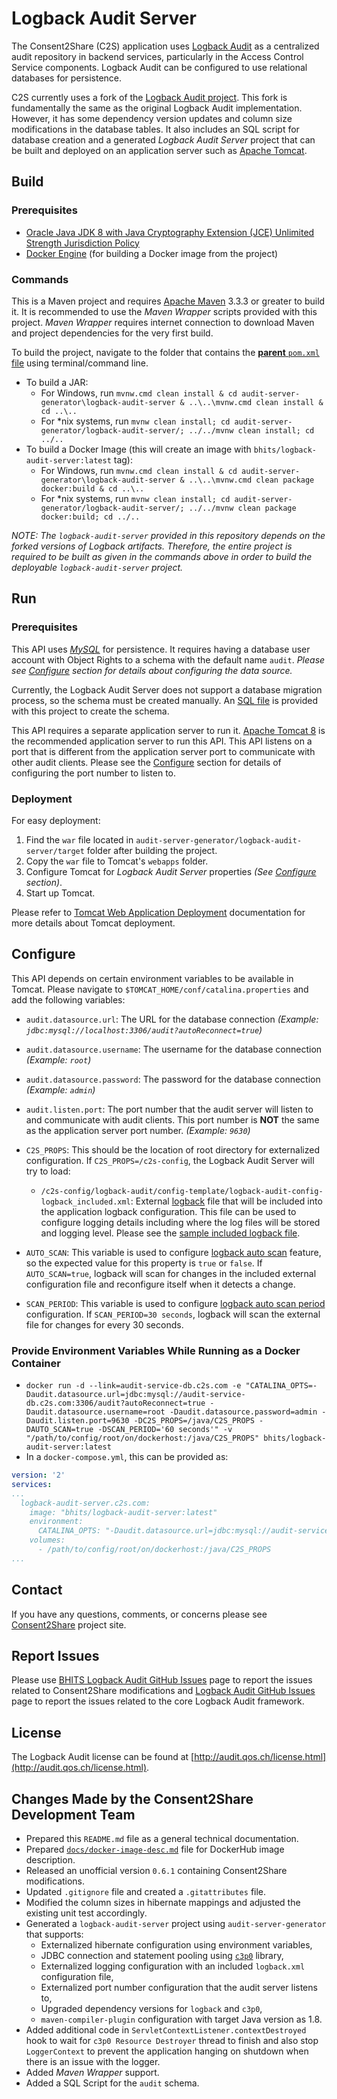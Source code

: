 # Logback Audit Server

The Consent2Share (C2S) application uses [Logback Audit](http://audit.qos.ch/) as a centralized audit repository in backend services, particularly in the Access Control Service components. Logback Audit can be configured to use relational databases for persistence.

C2S currently uses a fork of the [Logback Audit project](https://github.com/qos-ch/logback-audit). This fork is fundamentally the same as the  original Logback Audit implementation. However, it has some dependency version updates and column size modifications in the database tables. It also includes an SQL script for database creation and a generated *Logback Audit Server* project that can be built and deployed on an application server such as [Apache Tomcat](http://tomcat.apache.org/).

## Build

### Prerequisites

+ [Oracle Java JDK 8 with Java Cryptography Extension (JCE) Unlimited Strength Jurisdiction Policy](http://www.oracle.com/technetwork/java/javase/downloads/index.html)
+ [Docker Engine](https://docs.docker.com/engine/installation/) (for building a Docker image from the project)

### Commands

This is a Maven project and requires [Apache Maven](https://maven.apache.org/) 3.3.3 or greater to build it. It is recommended to use the *Maven Wrapper* scripts provided with this project. *Maven Wrapper* requires internet connection to download Maven and project dependencies for the very first build.

To build the project, navigate to the folder that contains the [**parent** `pom.xml` file](pom.xml) using terminal/command line.

+ To build a JAR:
    + For Windows, run `mvnw.cmd clean install & cd audit-server-generator\logback-audit-server & ..\..\mvnw.cmd clean install & cd ..\..`
    + For *nix systems, run `mvnw clean install; cd audit-server-generator/logback-audit-server/; ../../mvnw clean install; cd ../..`
+ To build a Docker Image (this will create an image with `bhits/logback-audit-server:latest` tag):
    + For Windows, run `mvnw.cmd clean install & cd audit-server-generator\logback-audit-server & ..\..\mvnw.cmd clean package docker:build & cd ..\..`
    + For *nix systems, run `mvnw clean install; cd audit-server-generator/logback-audit-server/; ../../mvnw clean package docker:build; cd ../..`

*NOTE: The `logback-audit-server` provided in this repository depends on the forked versions of Logback artifacts. Therefore, the entire project is required to be built as given in the commands above in order to build the deployable `logback-audit-server` project.*

## Run

### Prerequisites

This API uses *[MySQL](https://www.mysql.com/)* for persistence. It requires having a database user account with Object Rights to a schema with the default name `audit`. *Please see [Configure](#configure) section for details about configuring the data source.*

Currently, the Logback Audit Server does not support a database migration process, so the schema must be created manually. An [SQL file](audit-db/audit_tables-2014-04-07T102006.sql) is provided with this project to create the schema.

This API requires a separate application server to run it. [Apache Tomcat 8](http://tomcat.apache.org/) is the recommended application server to run this API. This API listens on a port that is different from the application server port to communicate with other audit clients. Please see the [Configure](#configure) section for details of configuring the port number to listen to.

### Deployment

For easy deployment:

1. Find the `war` file located in `audit-server-generator/logback-audit-server/target` folder after building the project.
2. Copy the `war` file to Tomcat's `webapps` folder.
3. Configure Tomcat for *Logback Audit Server* properties *(See [Configure](#configure) section)*.
4. Start up Tomcat.

Please refer to [Tomcat Web Application Deployment](http://tomcat.apache.org/tomcat-8.0-doc/deployer-howto.html) documentation for more details about Tomcat deployment.

## Configure

This API depends on certain environment variables to be available in Tomcat. Please navigate to `$TOMCAT_HOME/conf/catalina.properties` and add the following variables:

+ `audit.datasource.url`: The URL for the database connection *(Example: `jdbc:mysql://localhost:3306/audit?autoReconnect=true`)*
+ `audit.datasource.username`: The username for the database connection *(Example: `root`)*
+ `audit.datasource.password`: The password for the database connection *(Example: `admin`)*
+ `audit.listen.port`: The port number that the audit server will listen to and communicate with audit clients. This port number is **NOT** the same as the application server port number. *(Example: `9630`)*
+ `C2S_PROPS`: This should be the location of root directory for externalized configuration. If `C2S_PROPS=/c2s-config`, the Logback Audit Server will try to load:
	+ `/c2s-config/logback-audit/config-template/logback-audit-config-logback_included.xml`: External [logback](http://logback.qos.ch/) file that will be included into the application logback configuration. This file can be used to configure logging details including where the log files will be stored and logging level. Please see the [sample included logback file](config-template/logback-audit-config-logback_included.xml).

+ `AUTO_SCAN`: This variable is used to configure [logback auto scan](http://logback.qos.ch/manual/configuration.html#autoScan) feature, so the expected value for this property is `true` or `false`. If `AUTO_SCAN=true`, logback will scan for changes in the included external configuration file and reconfigure itself when it detects a change.
+ `SCAN_PERIOD`: This variable is used to configure [logback auto scan period](http://logback.qos.ch/manual/configuration.html#autoScan) configuration. If `SCAN_PERIOD=30 seconds`, logback will scan the external file for changes for every 30 seconds.

### Provide Environment Variables While Running as a Docker Container

+ `docker run -d --link=audit-service-db.c2s.com -e "CATALINA_OPTS=-Daudit.datasource.url=jdbc:mysql://audit-service-db.c2s.com:3306/audit?autoReconnect=true -Daudit.datasource.username=root -Daudit.datasource.password=admin -Daudit.listen.port=9630 -DC2S_PROPS=/java/C2S_PROPS -DAUTO_SCAN=true -DSCAN_PERIOD='60 seconds'" -v "/path/to/config/root/on/dockerhost:/java/C2S_PROPS" bhits/logback-audit-server:latest`
+ In a `docker-compose.yml`, this can be provided as:

```yml
version: '2'
services:
...
  logback-audit-server.c2s.com:
    image: "bhits/logback-audit-server:latest"
    environment:
      CATALINA_OPTS: "-Daudit.datasource.url=jdbc:mysql://audit-service-db.c2s.com:3306/audit?autoReconnect=true -Daudit.datasource.username=root -Daudit.datasource.password=admin -Daudit.listen.port=9630 -DC2S_PROPS=/java/C2S_PROPS -DAUTO_SCAN=true -DSCAN_PERIOD='60 seconds'"
    volumes:
      - /path/to/config/root/on/dockerhost:/java/C2S_PROPS
...
```

[//]: # (## API Documentation)

[//]: # (## Notes)

[//]: # (## Contribute)

## Contact

If you have any questions, comments, or concerns please see [Consent2Share](https://bhits.github.io/consent2share/) project site.

## Report Issues

Please use [BHITS Logback Audit GitHub Issues](https://github.com/bhits/logback-audit/issues) page to report the issues related to Consent2Share modifications and [Logback Audit GitHub Issues](https://github.com/qos-ch/logback-audit/issues) page to report the issues related to the core Logback Audit framework.

## License

The Logback Audit license can be found at [http://audit.qos.ch/license.html](http://audit.qos.ch/license.html).

## Changes Made by the Consent2Share Development Team

+ Prepared this `README.md` file as a general technical documentation.
+ Prepared [`docs/docker-image-desc.md`](docs/docker-image-desc.md) file for DockerHub image description. 
+ Released an unofficial version `0.6.1` containing Consent2Share modifications.
+ Updated `.gitignore` file and created a `.gitattributes` file.
+ Modified the column sizes in hibernate mappings and adjusted the existing unit test accordingly.
+ Generated a `logback-audit-server` project using `audit-server-generator` that supports:
	+ Externalized hibernate configuration using environment variables,
	+ JDBC connection and statement pooling using [`c3p0`](http://www.mchange.com/projects/c3p0/) library,
	+ Externalized logging configuration with an included `logback.xml` configuration file,
	+ Externalized port number configuration that the audit server listens to,
	+ Upgraded dependency versions for `logback` and `c3p0`,
	+ `maven-compiler-plugin` configuration with target Java version as 1.8.
+ Added additional code in `ServletContextListener.contextDestroyed` hook to wait for `c3p0 Resource Destroyer` thread to finish and also stop `LoggerContext` to prevent the application hanging on shutdown when there is an issue with the logger.
+ Added *Maven Wrapper* support.
+ Added a SQL Script for the `audit` schema.